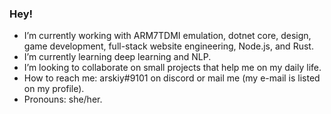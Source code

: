 ### Hey!

- I’m currently working with ARM7TDMI emulation, dotnet core, design, game development, full-stack website engineering, Node.js, and Rust.
- I’m currently learning deep learning and NLP.
- I’m looking to collaborate on small projects that help me on my daily life.
- How to reach me: arskiy#9101 on discord or mail me (my e-mail is listed on my profile).
- Pronouns: she/her.
